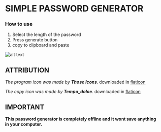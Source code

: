 # SIMPLE PASSWORD GENERATOR

### **How to use**

1. Select the length of the password
2. Press generate button
3. copy to clipboard and paste

 ![alt text](https://github.com/TermiSenpai/Password-generator/blob/main/images/passGen.png?raw=true "Open program")

## ATTRIBUTION
_The program icon was made by **Those Icons**_. downloaded in [flaticon](https://www.flaticon.com/free-icon/lock_483408?term=password&page=1&position=8&page=1&position=8&related_id=483408&origin=search "Lock free icon")

_The copy icon was made by **Tempo_doloe**_. downloaded in [flaticon](https://www.flaticon.com/premium-icon/copying_4280618?term=copy&page=1&position=24&page=1&position=24&related_id=4280618&origin=search "Copying free icon")


## IMPORTANT

**This password generator is completely offline and it wont save anything in your computer.**

